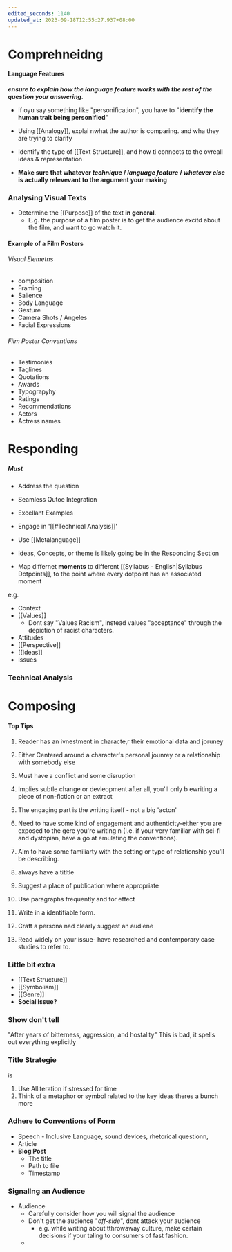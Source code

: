 ```yaml
---
edited_seconds: 1140
updated_at: 2023-09-18T12:55:27.937+08:00
---
```



# Comprehneidng


#### Language Features
***ensure to explain how the language feature works with the rest of the question your answering***.




- If oyu say something like "personification", you have to "**identify the human trait being personified**"
- Using [[Analogy]], explai nwhat the author is comparing. and wha they are trying to clarify

- Identify the type of [[Text Structure]], and how ti connects to the ovreall ideas & representation
- **Make sure that whatever *technique* / *language feature* / *whatever else* is actually relevevant to the argument your making**


### Analysing Visual Texts
- Determine the [[Purpose]] of the text **in general**. 
	- E.g. the purpose of a film poster is to get the audience excitd about the film, and want to go watch it.


#### Example of a Film Posters

###### Visual Elemetns 
- composition
- Framing
- Salience
- Body Language
- Gesture
- Camera Shots / Angeles
- Facial Expressions
###### Film Poster Conventions
- Testimonies
- Taglines
- Quotations
- Awards
- Typograpyhy
- Ratings
- Recommendations
- Actors
- Actress names




# Responding

##### Must
- Address the question
- Seamless Qutoe Integration
- Excellant Examples
- Engage in '[[#Technical Analysis]]'
- Use [[Metalanguage]]

- Ideas, Concepts, or theme is likely going be in the Responding Section
- Map differnet **moments** to different [[Syllabus - English|Syllabus Dotpoints]], to the point where every dotpoint has an associated moment

e.g.

- Context
- [[Values]]
	- Dont say "Values Racism", instead values "acceptance" through the depiction of racist characters.
- Attitudes
- [[Perspective]]
- [[Ideas]]
- Issues


### Technical Analysis


# Composing

#### Top Tips
1. Reader has an ivnestment in characte,r their emotional data and joruney
2. Either Centered around a character's personal jounrey or a relationship with somebody else
3. Must have a conflict and some disruption

5. Implies subtle change or devleopment after all, you'll only b ewriting a piece of non-fiction or an extract
6. The engaging part is the writing itself - not a big 'acton' 
7. Need to have some kind of engagement and authenticity-either you are exposed to the gere you're writing n (I.e. if your very familiar with sci-fi and dystopian, have a go at emulating the conventions).
8. Aim to have some familiarty with the setting or type of relationship you'll be describing.

9. always have a titltle
10. Suggest a place of publication where appropriate
11. Use paragraphs frequently and for effect
12. Write in a identifiable form.
13. Craft a persona nad clearly suggest an audiene
14. Read widely on your issue- have researched and contemporary case studies to refer to.

### Little bit extra
- [[Text Structure]]
- [[Symbolism]]
- [[Genre]]
- **Social Issue?**


### Show don't tell

"After years of bitterness, aggression, and hostality"
	This is bad, it spells out everything explicitly

### Title Strategie
is
1. Use Alliteration if stressed for time
2. Think of a metaphor or symbol related to the key ideas
theres a bunch more

### Adhere to Conventions of Form
- Speech - Inclusive Language, sound devices, rhetorical questionn, 
- Article
- **Blog Post**
	- The title
	- Path to file
	- Timestamp

### Signallng an Audience
- Audience
	- Carefully consider how you will signal the audience
	- Don't get the audience "*off-side*", dont attack your audience
		- e.g. while writing about tthrowaway culture, make certain decisions if your taling to consumers of fast fashion.
	-  